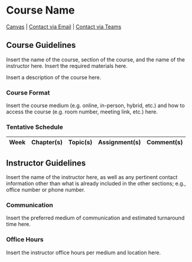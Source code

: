 # Course Name

[Canvas]() | [Contact via Email]() | [Contact via Teams]()

## Course Guidelines

Insert the name of the course, section of the course, and the name of the instructor here. Insert the required 
materials here.

Insert a description of the course here.

### Course Format

Insert the course medium (e.g. online, in-person, hybrid, etc.) and how to access the course (e.g. room number, 
meeting link, etc.) here.

### Tentative Schedule

| Week  | Chapter(s)  | Topic(s)  | Assignment(s)  | Comment(s)  |
|-------|-------------|-----------|----------------|-------------|


## Instructor Guidelines

Insert the name of the instructor here, as well as any pertinent contact information other than what is already 
included in the other sections; e.g., office number or phone number.

### Communication

Insert the preferred medium of communication and estimated turnaround time here.

### Office Hours

Insert the instructor office hours per medium and location here.